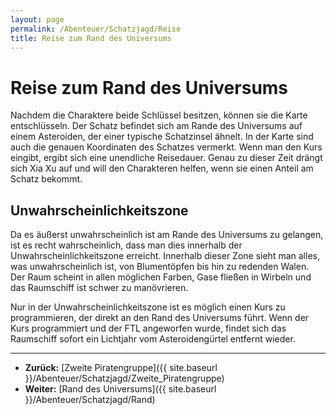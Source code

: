 ```yaml
---
layout: page
permalink: /Abenteuer/Schatzjagd/Reise
title: Reise zum Rand des Universums
---
```


# Reise zum Rand des Universums

Nachdem die Charaktere beide Schlüssel besitzen, können sie die Karte entschlüsseln. Der Schatz befindet sich am Rande des Universums auf einem Asteroiden, der einer typische Schatzinsel ähnelt. In der Karte sind auch die genauen Koordinaten des Schatzes vermerkt. Wenn man den Kurs eingibt, ergibt sich eine unendliche Reisedauer. Genau zu dieser Zeit drängt sich Xia Xu auf und will den Charakteren helfen, wenn sie einen Anteil am Schatz bekommt.

## Unwahrscheinlichkeitszone

Da es äußerst unwahrscheinlich ist am Rande des Universums zu gelangen, ist es recht wahrscheinlich, dass man dies innerhalb der Unwahrscheinlichkeitszone erreicht. Innerhalb dieser Zone sieht man alles, was unwahrscheinlich ist, von Blumentöpfen bis hin zu redenden Walen. Der Raum scheint in allen möglichen Farben, Gase fließen in Wirbeln und das Raumschiff ist schwer zu manövrieren.

Nur in der Unwahrscheinlichkeitszone ist es möglich einen Kurs zu programmieren, der direkt an den Rand des Universums führt. Wenn der Kurs programmiert und der FTL angeworfen wurde, findet sich das Raumschiff sofort ein Lichtjahr vom Asteroidengürtel entfernt wieder.

***

- **Zurück:** [Zweite Piratengruppe]({{ site.baseurl }}/Abenteuer/Schatzjagd/Zweite_Piratengruppe)
- **Weiter:** [Rand des Universums]({{ site.baseurl }}/Abenteuer/Schatzjagd/Rand)
